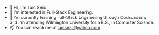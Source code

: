 - 👋 Hi, I’m Luis Seijo
- 👀 I’m interested in Full-Stack Engineering.
- 🌱 I’m currently learning Full-Stack Engineering through Codecademy and I'm attending Wilmington University for a B.S., in Computer Science.
- 📫 You can reach me at luisseijo@yahoo.com

<!---
l-seijo/l-seijo is a ✨ special ✨ repository because its `README.md` (this file) appears on your GitHub profile.
You can click the Preview link to take a look at your changes.
--->
